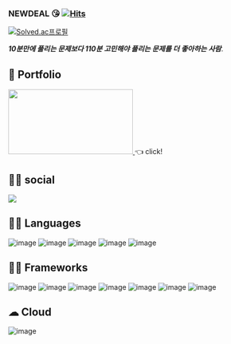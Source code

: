 ### NEWDEAL :kissing_heart:   [![Hits](https://hits.seeyoufarm.com/api/count/incr/badge.svg?url=https%3A%2F%2Fgithub.com%2Fnewdeal123&count_bg=%23237DD5&title_bg=%23555555&icon=github.svg&icon_color=%23E7E7E7&title=hits&edge_flat=false)](https://hits.seeyoufarm.com)    
[![Solved.ac프로필](http://mazassumnida.wtf/api/v2/generate_badge?boj=newdeal)](https://solved.ac/newdeal)

***10분만에 풀리는 문제보다  110분 고민해야 풀리는 문제를 더 좋아하는 사람***.  
## 🧐 Portfolio
<a href="https://eggplant-secure-ec2.notion.site/Seo-Cheongun-newdeal-5143d5dbb1cc46519cc5e79c27859aec">
  <img src="https://user-images.githubusercontent.com/31841502/146732638-0c858880-b48c-4b50-92b3-3268ecbea05c.png"  width="250" height="130" />
</a>
 👈 click!   

  
## 👨👩 social
<a href="https://www.linkedin.com/in/cheongun-seo-4502501b7/">
  <img src="https://img.shields.io/badge/LinkedIn-0077B5?style=for-the-badge&logo=linkedin&logoColor=white" />
 </a>
 
## 👩‍💻 Languages
![image](https://img.shields.io/badge/JavaScript-F7DF1E?style=for-the-badge&logo=javascript&logoColor=black)
![image](https://img.shields.io/badge/TypeScript-007ACC?style=for-the-badge&logo=typescript&logoColor=white)
![image](https://img.shields.io/badge/C-00599C?style=for-the-badge&logo=c&logoColor=white)
![image](https://img.shields.io/badge/C%2B%2B-00599C?style=for-the-badge&logo=c%2B%2B&logoColor=white)
![image](https://img.shields.io/badge/Java-ED8B00?style=for-the-badge&logo=java&logoColor=white)
## 🤹‍♀️ Frameworks   
![image](https://img.shields.io/badge/Docker-2CA5E0?style=for-the-badge&logo=docker&logoColor=white)
![image](https://img.shields.io/badge/Terraform-7B42BC?style=for-the-badge&logo=terraform&logoColor=white)
![image](https://img.shields.io/badge/Kubernetes-326CE5?style=for-the-badge&logo=kubernetes&logoColor=white)
![image](https://img.shields.io/badge/EKS-FF9900?style=for-the-badge&logo=AmazonEKS&logoColor=white)
![image](https://img.shields.io/badge/Jenkins-D24939?style=for-the-badge&logo=Jenkins&logoColor=white)
![image](https://img.shields.io/badge/github%20actions-2088FF?style=for-the-badge&logo=github%20actions&logoColor=white)
![image](https://img.shields.io/badge/Argo-EF7B4D?style=for-the-badge&logo=Argo&logoColor=white)
## ☁ Cloud    
![image](https://img.shields.io/badge/Amazon_AWS-232F3E?style=for-the-badge&logo=amazon-aws&logoColor=white)


